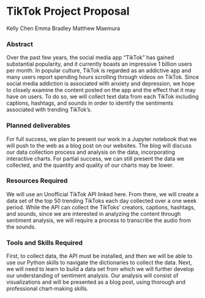 # TikTok Project Proposal 
Kelly Chen
Emma Bradley
Matthew Maemura

### Abstract
Over the past few years, the social media app “TikTok” has gained substantial popularity, and it currently boasts an impressive 1 billion users per month. In popular culture, TikTok is regarded as an addictive app and many users report spending hours scrolling through videos on TikTok. Since social media addiction is associated with anxiety and depression, we hope to closely examine the content posted on the app and the effect that it may have on users. To do so, we will collect text data from each TikTok including captions, hashtags, and sounds in order to identify the sentiments associated with trending TikTok’s.

### Planned deliverables
For full success, we plan to present our work in a Jupyter notebook that we will push to the web as a blog post on our websites. The blog will discuss our data collection process and analysis on the data, incorporating interactive charts. For partial success, we can still present the data we collected, and the quantity and quality of our charts may be lower. 

### Resources Required
We will use an Unofficial TikTok API linked here. From there, we will create a data set of the top 50 trending TikToks each day collected over a one week period. While the API can collect the TikToks’ creators, captions, hashtags, and sounds, since we are interested in analyzing the content through sentiment analysis, we will require a process to transcribe the audio from the sounds. 

### Tools and Skills Required
First, to collect data, the API must be installed, and then we will be able to use our Python skills to navigate the dictionaries to collect the data. Next, we will need to learn to build a data set from which we will further develop our understanding of sentiment analysis. Our analysis will consist of visualizations and will be presented as a blog post, using thorough and professional chart-making skills.
